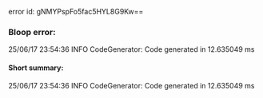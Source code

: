error id: gNMYPspFo5fac5HYL8G9Kw==
### Bloop error:

25/06/17 23:54:36 INFO CodeGenerator: Code generated in 12.635049 ms
#### Short summary: 

25/06/17 23:54:36 INFO CodeGenerator: Code generated in 12.635049 ms
